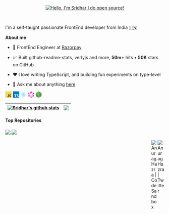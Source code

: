 <p align="center"><a href="https://SridharKadhiri.github.io"><img width="80%" alt="Hello, I'm Sridhar I do open source!" /></a></p>

<br />

I'm a self-taught passionate FrontEnd developer from India 🇮🇳

**About me**

- 💼 FrontEnd Engineer at [Razorpay](http://razorpay.com/)

- 📈 Built github-readme-stats, verlyjs and more, **50m+** hits • **50K** stars on GitHub

- ❤️ I love writing TypeScript, and building fun experiments on type-level

- 💬 Ask me about anything [here](https://github.com/SridharKadhiri/SridharKadhiri/issues)

<code><img height="20" alt="javascript" src="https://raw.githubusercontent.com/github/explore/80688e429a7d4ef2fca1e82350fe8e3517d3494d/topics/javascript/javascript.png"></code>
<code><img height="20" alt="typescript" src="https://raw.githubusercontent.com/github/explore/80688e429a7d4ef2fca1e82350fe8e3517d3494d/topics/typescript/typescript.png"></code>
<code><img height="20" alt="react" src="https://raw.githubusercontent.com/github/explore/80688e429a7d4ef2fca1e82350fe8e3517d3494d/topics/react/react.png"></code>
<code><img height="20" alt="graphql" src="https://raw.githubusercontent.com/github/explore/5c058a388828bb5fde0bcafd4bc867b5bb3f26f3/topics/graphql/graphql.png"></code>
<code><img height="20" alt="nodejs" src="https://raw.githubusercontent.com/github/explore/80688e429a7d4ef2fca1e82350fe8e3517d3494d/topics/nodejs/nodejs.png"></code>    


| <a href="https://github.com/SridharKadhiri/github-readme-stats"><img align="center" src="https://github-readme-stats.vercel.app/api?username=SridharKadhiri&show_icons=true&include_all_commits=true&theme=buefy&hide_border=true" alt="Sridhar's github stats" /></a> | <a href="https://github.com/SridharKadhiri/github-readme-stats"><img align="center" src="https://github-readme-stats.vercel.app/api/top-langs/?username=SridharKadhiri&layout=compact&theme=buefy&hide_border=true" /></a> |
| ------------- | ------------- |

#### Top Repositories


<a href="https://github.com/SridharKadhiri/github-readme-stats">
  <img align="center" src="https://github-readme-stats.vercel.app/api/pin/?username=SridharKadhiri&repo=github-readme-stats&theme=buefy" />
</a>
<a href="https://github.com/SridharKadhiri/SridharKadhiri.github.io">
  <img align="center" src="https://github-readme-stats.vercel.app/api/pin/?username=SridharKadhiri&repo=SridharKadhiri.github.io&theme=buefy" />
</a>

<br />
<br />

<a href="https://twitter.com/anuraghazru">
  <img align="right" alt="Anurag Hazra | Twitter" width="21px" src="https://raw.githubusercontent.com/SridharKadhiri/SridharKadhiri/master/assets/twitter.svg" />
</a>
<a href="https://codesandbox.io/u/SridharKadhiri">
  <img align="right" alt="Anurag Hazra | CodeSandbox" width="20px" src="https://raw.githubusercontent.com/SridharKadhiri/SridharKadhiri/master/assets/codesandbox.svg" />
</a>
